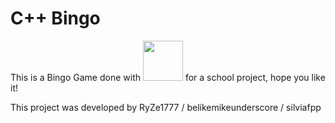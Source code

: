 # C++ Bingo 
This is a Bingo Game done with <img src=https://raw.githubusercontent.com/Benio101/cpp-logo/master/cpp_logo.png width="64"> for a school project, hope you like it!

This project was developed by RyZe1777 / belikemikeunderscore / silviafpp



